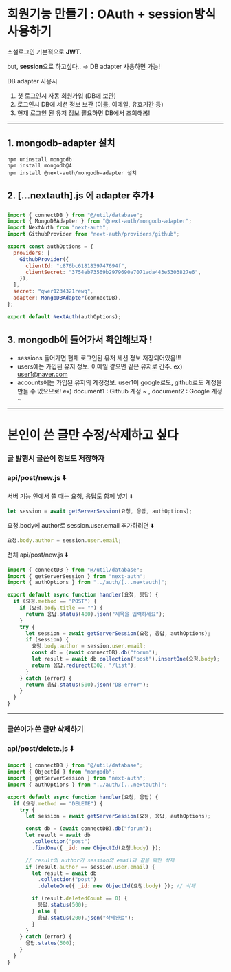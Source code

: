 # 회원기능 만들기 : OAuth + session방식 사용하기

소셜로그인 기본적으로 **JWT**.

but, **session**으로 하고싶다.. &rarr; DB adapter 사용하면 가능!

DB adapter 사용시

1. 첫 로그인시 자동 회원가입 (DB에 보관)
2. 로그인시 DB에 세션 정보 보관 (이름, 이메일, 유효기간 등)
3. 현재 로그인 된 유저 정보 필요하면 DB에서 조회해봄!

---

## 1. mongodb-adapter 설치

```shell
npm uninstall mongodb
npm install mongodb@4
npm install @next-auth/mongodb-adapter 설치
```

## 2. [...nextauth].js 에 adapter 추가⬇️

```javascript
import { connectDB } from "@/util/database";
import { MongoDBAdapter } from "@next-auth/mongodb-adapter";
import NextAuth from "next-auth";
import GithubProvider from "next-auth/providers/github";

export const authOptions = {
  providers: [
    GithubProvider({
      clientId: "c876bc6181839747694f",
      clientSecret: "3754eb73569b2979690a7071ada443e5303827e6",
    }),
  ],
  secret: "qwer1234321rewq",
  adapter: MongoDBAdapter(connectDB),
};

export default NextAuth(authOptions);
```

## 3. mongodb에 들어가서 확인해보자 !

- sessions 들어가면 현재 로그인된 유저 세션 정보 저장되어있음!!!
- users에는 가입된 유저 정보. 이메일 같으면 같은 유저로 간주. ex) user1@naver.com
- accounts에는 가입된 유저의 계정정보. user1이 google로도, github로도 계정을 만들 수 있으므로! ex) document1 : Github 계정 ~ , document2 : Google 계정 ~

---

# 본인이 쓴 글만 수정/삭제하고 싶다

### 글 발행시 글쓴이 정보도 저장하자

### api/post/new.js ⬇️

서버 기능 안에서 쓸 때는 요청, 응답도 함께 넣기 ⬇️

```javascript
let session = await getServerSession(요청, 응답, authOptions);
```

요청.body에 author로 session.user.email 추가하려면 ⬇️

```javascript
요청.body.author = session.user.email;
```

전체 api/post/new.js ⬇️

```javascript
import { connectDB } from "@/util/database";
import { getServerSession } from "next-auth";
import { authOptions } from "../auth/[...nextauth]";

export default async function handler(요청, 응답) {
  if (요청.method == "POST") {
    if (요청.body.title == "") {
      return 응답.status(400).json("제목을 입력하세요");
    }
    try {
      let session = await getServerSession(요청, 응답, authOptions);
      if (session) {
        요청.body.author = session.user.email;
        const db = (await connectDB).db("forum");
        let result = await db.collection("post").insertOne(요청.body);
        return 응답.redirect(302, "/list");
      }
    } catch (error) {
      return 응답.status(500).json("DB error");
    }
  }
}
```

---

### 글쓴이가 쓴 글만 삭제하기

### api/post/delete.js ⬇️

```javascript
import { connectDB } from "@/util/database";
import { ObjectId } from "mongodb";
import { getServerSession } from "next-auth";
import { authOptions } from "../auth/[...nextauth]";

export default async function handler(요청, 응답) {
  if (요청.method == "DELETE") {
    try {
      let session = await getServerSession(요청, 응답, authOptions);

      const db = (await connectDB).db("forum");
      let result = await db
        .collection("post")
        .findOne({ _id: new ObjectId(요청.body) });

      // result의 author가 session의 email과 같을 때만 삭제
      if (result.author == session.user.email) {
        let result = await db
          .collection("post")
          .deleteOne({ _id: new ObjectId(요청.body) }); // 삭제

        if (result.deletedCount == 0) {
          응답.status(500);
        } else {
          응답.status(200).json("삭제완료");
        }
      }
    } catch (error) {
      응답.status(500);
    }
  }
}
```
